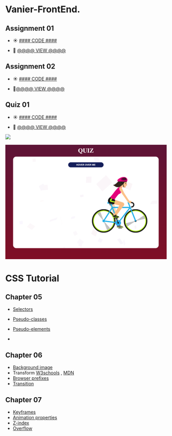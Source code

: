 # Vanier-FrontEnd.

## Assignment 01 

- :sunny: [#### CODE ####](https://github.com/iAloudat/Vanier-FrontEnd/tree/main/Assignment/01)
  
- :rocket: [@@@@ VIEW @@@@](https://htmlpreview.github.io/?https://github.com/iAloudat/Vanier-FrontEnd/blob/main/Assignment/01/index.html)

## Assignment 02 

- :sunny: [#### CODE ####](https://github.com/iAloudat/Vanier-FrontEnd/blob/main/Assignment/02)
  
- :rocket:[@@@@ VIEW @@@@](https://htmlpreview.github.io/?https://github.com/iAloudat/Vanier-FrontEnd/blob/main/Assignment/02/index.html)

## Quiz 01 
- :sunny: [#### CODE ####](https://github.com/iAloudat/Vanier-FrontEnd/blob/main/Quiz/01)
  
- :rocket: [@@@@ VIEW @@@@](https://htmlpreview.github.io/?https://github.com/iAloudat/Vanier-FrontEnd/blob/main/Quiz/01/index.html)

![](Assignment/02/images/ScreenShot.png)

![](Quiz/01/images/ScreenShot.png)

# CSS Tutorial 

## Chapter 05

- [Selectors](https://www.w3schools.com/cssref/css_selectors.asp)
  
- [Pseudo-classes ](https://developer.mozilla.org/en-US/docs/Web/CSS/Pseudo-classes)
  
- [Pseudo-elements  ](https://developer.mozilla.org/en-US/docs/Web/CSS/Pseudo-elements)
- 

## Chapter 06

- [Background image](https://www.w3schools.com/cssref/pr_background-image.asp)
- Transform [W3schools](https://www.w3schools.com/cssref/css3_pr_transform.asp) , 
            [MDN](https://developer.mozilla.org/en-US/docs/Web/CSS/transform)
- [Browser prefixes](https://developer.mozilla.org/en-US/docs/Glossary/Vendor_Prefix)
- [Transition](https://www.w3schools.com/cssref/css3_pr_transition.asp)


## Chapter 07
- [Keyframes](https://www.w3schools.com/cssref/css3_pr_animation-keyframes.asp)
- [Animation properties](https://www.w3schools.com/cssref/css3_pr_animation.asp)
- [Z-index](https://www.w3schools.com/cssref/pr_pos_z-index.asp)
- [Overflow](https://www.w3schools.com/css/css_overflow.asp)
